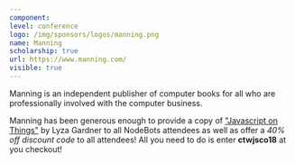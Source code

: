 ```yaml
---
component:
level: conference
logo: /img/sponsors/logos/manning.png
name: Manning
scholarship: true
url: https://www.manning.com/
visible: true
---
```


Manning is an independent publisher of computer books for all who are professionally involved with the computer business.

Manning has been generous enough to provide a copy of ["Javascript on Things"](https://www.manning.com/books/javascript-on-things) by Lyza Gardner to all NodeBots attendees as well as offer a _40% off discount code_ to all attendees! All you need to do is enter **ctwjsco18** at you checkout!
